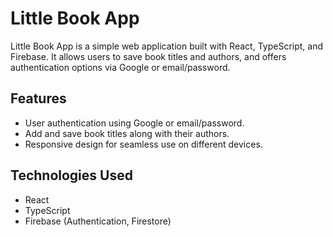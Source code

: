 # Little Book App

Little Book App is a simple web application built with React, TypeScript, and Firebase. It allows users to save book titles and authors, and offers authentication options via Google or email/password.

## Features

- User authentication using Google or email/password.
- Add and save book titles along with their authors.
- Responsive design for seamless use on different devices.

## Technologies Used

- React
- TypeScript
- Firebase (Authentication, Firestore)
